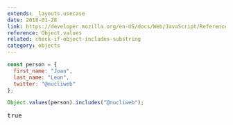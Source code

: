 ```yaml
---
extends: _layouts.usecase
date: 2018-01-28
link: https://developer.mozilla.org/en-US/docs/Web/JavaScript/Reference/Global_objects/Object/values
reference: Object.values
related: check-if-object-includes-substring
category: objects
---
```


```javascript
const person = {
  first_name: "Joan",
  last_name: "Leon",
  twitter: "@nucliweb"
};

Object.values(person).includes("@nucliweb");
```

<pre class="output">true</pre>
